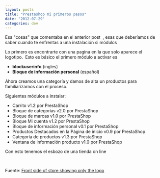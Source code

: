 ```yaml
---
layout: posts
title: "Prestashop mi primeros pasos"
date: "2012-07-29"
categories: dev
---
```


Esa "cosas" que comentaba en el anterior post  , esas que deberíamos de saber cuando te enfrentas a una instalación si módulos

Lo primero es encontrarte con una pagina en la que solo aparece el logotipo.  Esto es básico el primero módulo a activar es

- **blockuserinfo** (ingles)
- **Bloque de información personal** (español)

Ahora creamos una categoría y damos de alta un productos para familiarizarnos con el proceso.

Siguientes módulos a instalar:

- Carrito v1.2 por PrestaShop
- Bloque de categorías v2.0 por PrestaShop
- Bloque de marcas v1.0 por PrestaShop
- Bloque Mi cuenta v1.2 por PrestaShop
- Bloque de información personal v0.1 por PrestaShop
- Productos Destacados en la Página de inicio v0.9 por PrestaShop
- Categoría de productos v1.3 por PrestaShop
- Ventana de información producto v1.0 por PrestaShop

Con esto tenemos el esbozo de una tienda on line

 

Fuente: [Front side of store showing only the logo](https://www.prestashop.com/forums/topic/168623-front-side-of-store-showing-only-the-logo/ "front-side-of-store-showing-only-the-logo")
